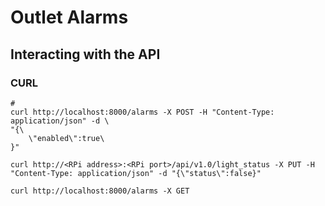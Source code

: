 # Outlet Alarms

## Interacting with the API

### CURL

```
# 
curl http://localhost:8000/alarms -X POST -H "Content-Type: application/json" -d \
"{\
    \"enabled\":true\
}"

curl http://<RPi address>:<RPi port>/api/v1.0/light_status -X PUT -H "Content-Type: application/json" -d "{\"status\":false}"

curl http://localhost:8000/alarms -X GET
```